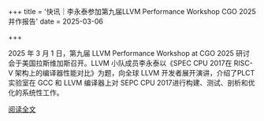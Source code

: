 +++
title = '快讯｜李永泰参加第九届LLVM Performance Workshop CGO 2025并作报告'
date = 2025-03-06

+++

2025 年 3 月 1 日，第九届 LLVM Performance Workshop at CGO 2025 研讨会于美国拉斯维加斯召开。LLVM 小队成员李永泰以《SPEC CPU 2017在 RISC-V 架构上的编译器性能对比》为题，向全球 LLVM 开发者展开演讲，介绍了PLCT实验室在 GCC 和 LLVM 编译器上对 SEPC CPU 2017进行构建、测试、剖析和优化的系统性工作。

[阅读全文](https://mp.weixin.qq.com/s/OLJ_9UBG1a3Tgmepj4RGAg)